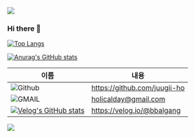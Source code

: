 <img src="https://capsule-render.vercel.app/api?type=waving&color=BDBDC8&height=150&section=header" />


### Hi there 👋

<!--
**juugii-ho/juugii-ho** is a ✨ _special_ ✨ repository because its `README.md` (this file) appears on your GitHub profile.

Here are some ideas to get you started:

- 🔭 I’m currently working on ...
- 🌱 I’m currently learning ...
- 👯 I’m looking to collaborate on ...
- 🤔 I’m looking for help with ...
- 💬 Ask me about ...
- 📫 How to reach me: ...
- 😄 Pronouns: ...
- ⚡ Fun fact: ...
-->

[![Top Langs](https://github-readme-stats.vercel.app/api/top-langs/?username=juugii-ho)](https://github.com/anuraghazra/github-readme-stats)

[![Anurag's GitHub stats](https://github-readme-stats.vercel.app/api?username=juugii-ho)](https://github.com/anuraghazra/github-readme-stats)




|이름|내용|
|------|---|
|![Github](https://img.shields.io/badge/GitHub-100000?style=for-the-badge&logo=github&logoColor=white)|https://github.com/juugii-ho|
|![GMAIL](https://img.shields.io/badge/Gmail-D14836?style=for-the-badge&logo=gmail&logoColor=white)|holicalday@gmail.com|
|[![Velog's GitHub stats](https://velog-readme-stats.vercel.app/api/badge?name=bbalgang)](https://velog.io/@bbalgang) |https://velog.io/@bbalgang|


<img src="https://capsule-render.vercel.app/api?type=waving&color=BDBDC8&height=150&section=footer" />
